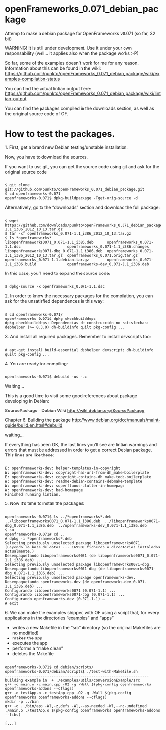 openFrameworks_0.071_debian_package
===================================

Attemp to make a debian package for OpenFrameworks v0.071 (so far, 32 bit)

WARNING! It is still under development. Use it under your own responsability (well... it applies also when the package works :-P)

So far, some of the examples doesn't work for me for any reason. Information about this can be found in the wiki:
https://github.com/punkto/openFrameworks_0.071_debian_package/wiki/examples-compilation-status

You can find the actual lintian output here: https://github.com/punkto/openFrameworks_0.071_debian_package/wiki/lintian-output

You can find the packages compiled in the downloads section, as well as the original source code of OF.

How to test the packages.
========================

1\. First, get a brand new Debian testing/unstable installation.

Now, you have to download the sources.

If you want to use git, you can get the source code  using git and ask for the original source code

<pre><code>
$ git clone git://github.com/punkto/openFrameworks_0.071_debian_package.git
$ cd openframeworks-0.071
openframeworks-0.071$ dpkg-buildpackage -Tget-orig-source -d
</code></pre>

Alternatively, go to the “downloads” section and download the full package:

<pre><code>
$ wget https://github.com/downloads/punkto/openFrameworks_0.071_debian_package/openframeworks_0.071-1.1_i386_2012_10_13.tar.gz
$ tar -xf openframeworks_0.071-1.1_i386_2012_10_13.tar.gz
$ ls *openframeworks*
libopenframeworks0071_0.071-1.1_i386.deb      openframeworks_0.071-1.1.dsc                     openframeworks_0.071-1.1_i386.changes
libopenframeworks0071-dbg_0.071-1.1_i386.deb  openframeworks_0.071-1.1_i386_2012_10_13.tar.gz  openframeworks_0.071.orig.tar.gz
openframeworks_0.071-1.1.debian.tar.gz        openframeworks_0.071-1.1_i386.build              openframeworks-dev_0.071-1.1_i386.deb
</code></pre>

In this case, you’ll need to expand the source code:

<pre><code>
$ dpkg-source -x openframeworks_0.071-1.1.dsc
</code></pre>

2\. In order to know the necessary packages for the compilation, you can ask for the unsatisfied dependences in this way:

<pre><code>
$ cd openframeworks-0.071/
openframeworks-0.071$ dpkg-checkbuilddeps
dpkg-checkbuilddeps: Dependencias de construcción no satisfechas: debhelper (>= 8.0.0) dh-buildinfo quilt pkg-config ...
</code></pre>

3\. And install all required packages. Remember to install devscripts too:

<pre><code>
# apt-get install build-essential debhelper devscripts dh-buildinfo quilt pkg-config ...
</code></pre>

4\. You are ready for compiling:

<pre><code>
openframeworks-0.071$ debuild -us -uc
</code></pre>

Waiting...

This is a good time to visit some good references about package developing in Debian:

SourcePackage - Debian Wiki
http://wiki.debian.org/SourcePackage

Chapter 6. Building the package
http://www.debian.org/doc/manuals/maint-guide/build.en.html#debuild

waiting...

If everything has been OK, the last lines you’ll see are lintian warnings and errors that must be addressed in order to get a correct Debian package. This lines are like these:

<pre><code>
E: openframeworks-dev: helper-templates-in-copyright
W: openframeworks-dev: copyright-has-url-from-dh_make-boilerplate
E: openframeworks-dev: copyright-contains-dh_make-todo-boilerplate
W: openframeworks-dev: readme-debian-contains-debmake-template
W: openframeworks-dev: superfluous-clutter-in-homepage <insert the upstream URL, if relevant>
W: openframeworks-dev: bad-homepage <insert the upstream URL, if relevant>
Finished running lintian.
</code></pre>

5\. Now it’s time to install the packages:

<pre><code>
openframeworks-0.071$ ls ../*openframeworks*.deb
../libopenframeworks0071_0.071-1.1_i386.deb  ../libopenframeworks0071-dbg_0.071-1.1_i386.deb  ../openframeworks-dev_0.071-1.1_i386.deb
$ su
openframeworks-0.071# cd ..
# dpkg -i *openframeworks*.deb
Selecting previously unselected package libopenframeworks0071.
(Leyendo la base de datos ... 169982 ficheros o directorios instalados actualmente.)
Desempaquetando libopenframeworks0071 (de libopenframeworks0071_0.071-1.1_i386.deb) ...
Selecting previously unselected package libopenframeworks0071-dbg.
Desempaquetando libopenframeworks0071-dbg (de libopenframeworks0071-dbg_0.071-1.1_i386.deb) ...
Selecting previously unselected package openframeworks-dev.
Desempaquetando openframeworks-dev (de openframeworks-dev_0.071-1.1_i386.deb) ...
Configurando libopenframeworks0071 (0.071-1.1) ...
Configurando libopenframeworks0071-dbg (0.071-1.1) ...
Configurando openframeworks-dev (0.071-1.1) …
# exit
</code></pre>

6\. We can make the examples shipped with OF using a script that, for every applications in the directories “examples” and “apps”

- writes a new Makefile in the “src” directory (so the original Makefiles are no modified)
- makes the app
- executes the app
- performs a “make clean”
- deletes the Makefile

<pre><code>
openframeworks-0.071$ cd debian/scripts/
openframeworks-0.071/debian/scripts$ ./test-with-Makefile.sh
-----------------------------------------------------------------
building example in  + ./examples/utils/conversionExample/src
g++ -o main.o -c main.cpp -O2 -g -Wall $(pkg-config openframeworks openframeworks-addons --cflags)
g++ -o testApp.o -c testApp.cpp -O2 -g -Wall $(pkg-config openframeworks openframeworks-addons --cflags)
mkdir -p ../bin
g++ -o ../bin/app -Wl,-z,defs -Wl,--as-needed -Wl,--no-undefined ./main.o ./testApp.o $(pkg-config openframeworks openframeworks-addons --libs)

[...]
</code></pre>


